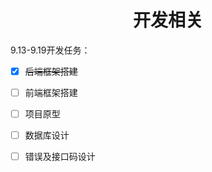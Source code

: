 <h1 align="center">开发相关</h1>

9.13-9.19开发任务：

- [x] ~~后端框架搭建~~
- [ ] 前端框架搭建
- [ ] 项目原型
- [ ] 数据库设计
- [ ] 错误及接口码设计





